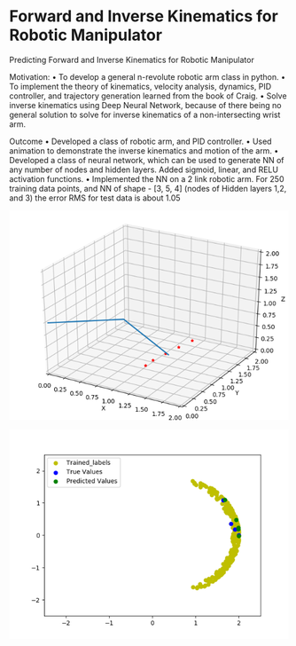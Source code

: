 # Forward and Inverse Kinematics for Robotic Manipulator
Predicting Forward and Inverse Kinematics for Robotic Manipulator

Motivation: 
•	To develop a general n-revolute robotic arm class in python.
•	To implement the theory of kinematics, velocity analysis, dynamics, PID controller, and trajectory generation learned from the book of Craig.
•	Solve inverse kinematics using Deep Neural Network, because of there being no general solution to solve for inverse kinematics of a non-intersecting wrist arm.

Outcome
•	Developed a class of robotic arm, and PID controller.
•	Used animation to demonstrate the inverse kinematics and motion of the arm.
•	Developed a class of neural network, which can be used to generate NN of any number of nodes and hidden layers. Added sigmoid, linear, and RELU activation functions. 
•	Implemented the NN on a 2 link robotic arm. For 250 training data points, and NN of shape - [3, 5, 4] (nodes of Hidden layers 1,2, and 3) the error RMS for test data is about 1.05

![alt text](Images/ra.png)

![alt text](Images/NN_pic.png)
